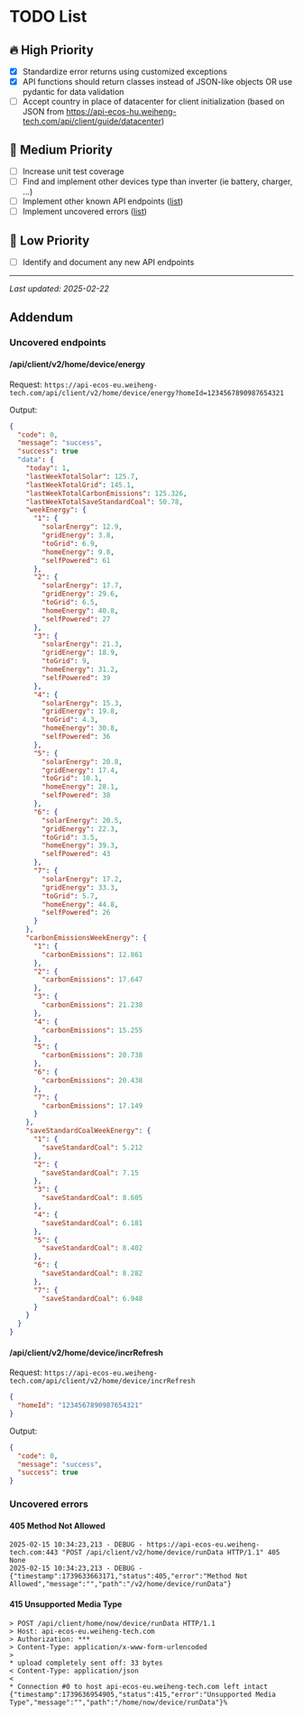 # TODO List

## 🔥 High Priority
- [x] Standardize error returns using customized exceptions
- [x] API functions should return classes instead of JSON-like objects OR use pydantic for data validation
- [ ] Accept country in place of datacenter for client initialization
      (based on JSON from https://api-ecos-hu.weiheng-tech.com/api/client/guide/datacenter)

## 🚀 Medium Priority
- [ ] Increase unit test coverage
- [ ] Find and implement other devices type than inverter (ie battery, charger, ...)
- [ ] Implement other known API endpoints ([list](#uncovered-endpoints))
- [ ] Implement uncovered errors ([list](#uncovered-errors))

## 📌 Low Priority
- [ ] Identify and document any new API endpoints

---
_Last updated: 2025-02-22_



## Addendum
### Uncovered endpoints

#### /api/client/v2/home/device/energy

Request: `https://api-ecos-eu.weiheng-tech.com/api/client/v2/home/device/energy?homeId=1234567890987654321`

Output:
``` json
{
  "code": 0,
  "message": "success",
  "success": true
  "data": {
    "today": 1,
    "lastWeekTotalSolar": 125.7,
    "lastWeekTotalGrid": 145.1,
    "lastWeekTotalCarbonEmissions": 125.326,
    "lastWeekTotalSaveStandardCoal": 50.78,
    "weekEnergy": {
      "1": {
        "solarEnergy": 12.9,
        "gridEnergy": 3.8,
        "toGrid": 6.9,
        "homeEnergy": 9.8,
        "selfPowered": 61
      },
      "2": {
        "solarEnergy": 17.7,
        "gridEnergy": 29.6,
        "toGrid": 6.5,
        "homeEnergy": 40.8,
        "selfPowered": 27
      },
      "3": {
        "solarEnergy": 21.3,
        "gridEnergy": 18.9,
        "toGrid": 9,
        "homeEnergy": 31.2,
        "selfPowered": 39
      },
      "4": {
        "solarEnergy": 15.3,
        "gridEnergy": 19.8,
        "toGrid": 4.3,
        "homeEnergy": 30.8,
        "selfPowered": 36
      },
      "5": {
        "solarEnergy": 20.8,
        "gridEnergy": 17.4,
        "toGrid": 10.1,
        "homeEnergy": 28.1,
        "selfPowered": 38
      },
      "6": {
        "solarEnergy": 20.5,
        "gridEnergy": 22.3,
        "toGrid": 3.5,
        "homeEnergy": 39.3,
        "selfPowered": 43
      },
      "7": {
        "solarEnergy": 17.2,
        "gridEnergy": 33.3,
        "toGrid": 5.7,
        "homeEnergy": 44.8,
        "selfPowered": 26
      }
    },
    "carbonEmissionsWeekEnergy": {
      "1": {
        "carbonEmissions": 12.861
      },
      "2": {
        "carbonEmissions": 17.647
      },
      "3": {
        "carbonEmissions": 21.238
      },
      "4": {
        "carbonEmissions": 15.255
      },
      "5": {
        "carbonEmissions": 20.738
      },
      "6": {
        "carbonEmissions": 20.438
      },
      "7": {
        "carbonEmissions": 17.149
      }
    },
    "saveStandardCoalWeekEnergy": {
      "1": {
        "saveStandardCoal": 5.212
      },
      "2": {
        "saveStandardCoal": 7.15
      },
      "3": {
        "saveStandardCoal": 8.605
      },
      "4": {
        "saveStandardCoal": 6.181
      },
      "5": {
        "saveStandardCoal": 8.402
      },
      "6": {
        "saveStandardCoal": 8.282
      },
      "7": {
        "saveStandardCoal": 6.948
      }
    }
  }
}
```

#### /api/client/v2/home/device/incrRefresh

Request: `https://api-ecos-eu.weiheng-tech.com/api/client/v2/home/device/incrRefresh`
``` json
{
  "homeId": "1234567890987654321"            
}
```

Output:
``` json
{
  "code": 0,
  "message": "success",
  "success": true
}
```

### Uncovered errors

#### 405 Method Not Allowed
```
2025-02-15 10:34:23,213 - DEBUG - https://api-ecos-eu.weiheng-tech.com:443 "POST /api/client/v2/home/device/runData HTTP/1.1" 405 None
2025-02-15 10:34:23,213 - DEBUG - {"timestamp":1739633663171,"status":405,"error":"Method Not Allowed","message":"","path":"/v2/home/device/runData"}
```

#### 415 Unsupported Media Type
```
> POST /api/client/home/now/device/runData HTTP/1.1
> Host: api-ecos-eu.weiheng-tech.com
> Authorization: ***
> Content-Type: application/x-www-form-urlencoded
> 
* upload completely sent off: 33 bytes
< Content-Type: application/json
< 
* Connection #0 to host api-ecos-eu.weiheng-tech.com left intact
{"timestamp":1739636954905,"status":415,"error":"Unsupported Media Type","message":"","path":"/home/now/device/runData"}%
```
